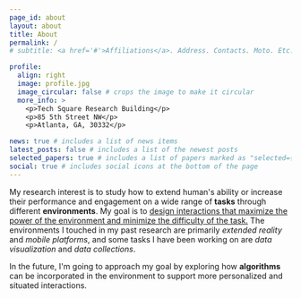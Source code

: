 ```yaml
---
page_id: about
layout: about
title: About
permalink: /
# subtitle: <a href='#'>Affiliations</a>. Address. Contacts. Moto. Etc.

profile:
  align: right
  image: profile.jpg
  image_circular: false # crops the image to make it circular
  more_info: >
    <p>Tech Square Research Building</p>
    <p>85 5th Street NW</p>
    <p>Atlanta, GA, 30332</p>

news: true # includes a list of news items
latest_posts: false # includes a list of the newest posts
selected_papers: true # includes a list of papers marked as "selected={true}"
social: true # includes social icons at the bottom of the page
---
```


<!-- Write your biography here. Tell the world about yourself. Link to your favorite [subreddit](http://reddit.com). You can put a picture in, too. The code is already in, just name your picture `prof_pic.jpg` and put it in the `img/` folder.

Put your address / P.O. box / other info right below your picture. You can also disable any of these elements by editing `profile` property of the YAML header of your `_pages/about.md`. Edit `_bibliography/papers.bib` and Jekyll will render your [publications page](/multi-language-al-folio/publications/) automatically.

Link to your social media connections, too. This theme is set up to use [Font Awesome icons](https://fontawesome.com/) and [Academicons](https://jpswalsh.github.io/academicons/), like the ones below. Add your Facebook, Twitter, LinkedIn, Google Scholar, or just disable all of them. -->
My research interest is to study how to extend human's ability or increase their performance and engagement on a wide range of **tasks** through different **environments**. My goal is to <ins>design interactions that maximize the power of the environment and minimize the difficulty of the task.</ins> The environments I touched in my past research are primarily *extended reality* and *mobile platforms*, and some tasks I have been working on are *data visualization* and *data collections*.

In the future, I'm going to approach my goal by exploring how **algorithms** can be incorporated in the environment to support more personalized and situated interactions.
